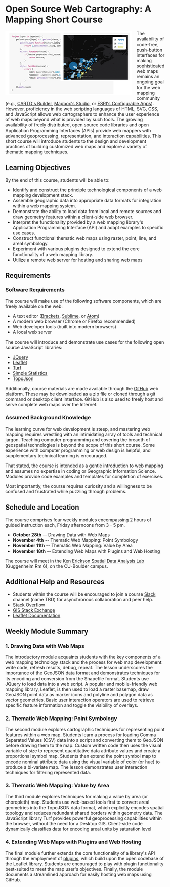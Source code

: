 # Open Source Web Cartography: A Mapping Short Course

<img src='web-map.png' alt='web map' style='float:left; margin: 0 15px 15px 0'>The availability of code-free, push-button interfaces for making sophisticated web maps remains an ongoing goal for the web mapping community (e.g., [CARTO's Builder](https://carto.com/builder/), [Mapbox's Studio](https://www.mapbox.com/mapbox-studio/), or [ESRI's Configurable Apps](http://www.esri.com/software/configurable-apps)). However, proficiency in the web scripting languages of HTML, SVG, CSS, and JavaScript allows web cartographers to enhance the user experience of web maps beyond what is provided by such tools. The growing availability of freely distributed, open source code libraries and open Application Programming Interfaces (APIs) provide web mappers with advanced geoprocessing, representation, and interaction capabilities. This short course will introduce students to the design and development practices of building customized web maps and explore a variety of thematic mapping techniques.

## Learning Objectives

By the end of this course, students will be able to:

* Identify and construct the principle technological components of a web mapping development stack.
* Assemble geographic data into appropriate data formats for integration within a web mapping system.
* Demonstrate the ability to load data from local and remote sources and draw geometry features within a client-side web browser.
* Interpret the functionality provided by a web mapping library's Application Programming Interface (API) and adapt examples to specific use cases.
* Construct functional thematic web maps using raster, point, line, and areal symbology.
* Experiment with various plugins designed to extend the core functionality of a web mapping library.
* Utilize a remote web server for hosting and sharing web maps

## Requirements

### Software Requirements

The course will make use of the following software components, which are freely available on the web:

* A text editor ([Brackets](http://brackets.io/), [Sublime](https://www.sublimetext.com/), or [Atom](https://atom.io/))
* A modern web browser (Chrome or Firefox recommended)
* Web developer tools (built into modern browsers)
* A local web server

The course will introduce and demonstrate use cases for the following open source JavaScript libraries:

* [JQuery](https://jquery.com/)
* [Leaflet](http://leafletjs.com/)
* [Turf](http://turfjs.org/)
* [Simple Statistics](http://simplestatistics.org/)
* [TopoJson](https://github.com/mbostock/topojson/wiki)

Additionally, course materials are made available through the [GitHub](https://github.com) web platform. These may be downloaded as a zip file or cloned through a git command or desktop client interface. GitHub is also used to freely host and serve complete web maps over the Internet.

### Assumed Background Knowledge

The learning curve for web development is steep, and mastering web mapping requires wrestling with an intimidating array of tools and technical jargon. Teaching computer programming and covering the breadth of geospatial technologies is beyond the scope of this short course. Some experience with computer programming or web design is helpful, and supplementary technical learning is encouraged.

That stated, the course is intended as a gentle introduction to web mapping and assumes no expertise in coding or Geographic Information Science. Modules provide code examples and templates for completion of exercises.

Most importantly, the course requires curiosity and a willingness to be confused and frustrated while puzzling through problems.

## Schedule and Location

The course comprises four weekly modules encompassing 2 hours of guided instruction each, Friday afternoons from 3 - 5 pm.

* **October 28th** -- Drawing Data with Web Maps
* **November 4th** -- Thematic Web Mapping: Point Symbology
* **November 11th** -- Thematic Web Mapping: Value by Area
* **November 18th** -- Extending Web Maps with Plugins and Web Hosting

The course will meet in the [Ken Erickson Spatial Data Analysis Lab](http://geography.colorado.edu/research/lab_facility/ken_erickson_spatial_data_analysis_lab) (Guggenheim Rm 6), on the CU-Boulder campus.

## Additional Help and Resources

* Students within the course will be encouraged to join a course [Slack](https://slack.com) channel (name TBD) for asynchronous collaboration and peer help.
* [Stack Overflow](http://stackoverflow.com/)
* [GIS Stack Exchange](http://gis.stackexchange.com/)
* [Leaflet Documentation](http://leafletjs.com/)

## Weekly Module Summary

### 1. Drawing Data with Web Maps

The introductory module acquaints students with the key components of a web mapping technology stack and the process for web map development: write code, refresh results, debug, repeat. The lesson underscores the importance of the GeoJSON data format and demonstrates techniques for its encoding and conversion from the Shapefile format. Students use JQuery to load data into a web script. A popular and mobile-friendly web mapping library, Leaflet, is then used to load a raster basemap, draw GeoJSON point data as marker icons and polyline and polygon data as vector geometries. Basic user interaction operators are used to retrieve specific feature information and toggle the visibility of overlays.

### 2. Thematic Web Mapping: Point Symbology

The second module explores cartographic techniques for representing point features within a web map. Students learn a process for loading Comma Separated Values (CSV) data into a script and converting them to GeoJSON before drawing them to the map. Custom written code then uses the visual variable of size to represent quantitative data attribute values and create a proportional symbol map. Students then extend the point symbol map to encode nominal attribute data using the visual variable of color (or hue) to produce a bi-variate map. The lesson demonstrates user interaction techniques for filtering represented data.

### 3. Thematic Web Mapping: Value by Area

The third module explores techniques for making a value by area (or choropleth) map. Students use web-based tools first to convert areal geometries into the TopoJSON data format, which explicitly encodes spatial topology and reduces redundant shared borders within geometry data. The JavaScript library Turf provides powerful geoprocessing capabilities within the browser, without the need for a Desktop GIS. Client-side code dynamically classifies data for encoding areal units by saturation level

### 4. Extending Web Maps with Plugins and Web Hosting

The final module further extends the core functionality of a library's API through the employment of [plugins](http://leafletjs.com/plugins.html), which build upon the open codebase of the Leaflet library. Students are encouraged to play with plugin functionality best-suited to meet the map user's objectives. Finally, the module documents a streamlined approach for easily hosting web maps using GitHub.